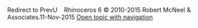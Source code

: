 ---
---

Redirect to PrevU&#160;
&#160;
Rhinoceros 6 © 2010-2015 Robert McNeel &amp; Associates.11-Nov-2015
 [Open topic with navigation](prevu.html) 

